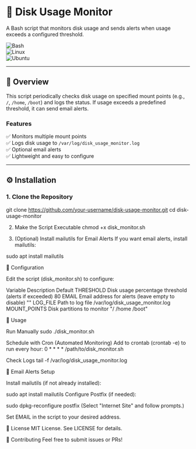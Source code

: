 # 🚀 Disk Usage Monitor  

A Bash script that monitors disk usage and sends alerts when usage exceeds a configured threshold.  

![Bash](https://img.shields.io/badge/-Bash-%234EAA25?logo=gnu-bash&logoColor=white)  
![Linux](https://img.shields.io/badge/-Linux-%23FCC624?logo=linux&logoColor=black)  
![Ubuntu](https://img.shields.io/badge/-Ubuntu-%23E95420?logo=ubuntu&logoColor=white)  

---

## 📖 Overview  

This script periodically checks disk usage on specified mount points (e.g., `/`, `/home`, `/boot`) and logs the status. If usage exceeds a predefined threshold, it can send email alerts.  

### Features  
✅ Monitors multiple mount points  
✅ Logs disk usage to `/var/log/disk_usage_monitor.log`  
✅ Optional email alerts  
✅ Lightweight and easy to configure  

---

## ⚙️ Installation  

### 1. Clone the Repository  
git clone https://github.com/your-username/disk-usage-monitor.git
cd disk-usage-monitor

2. Make the Script Executable
chmod +x disk_monitor.sh

3. (Optional) Install mailutils for Email Alerts
If you want email alerts, install mailutils:

sudo apt install mailutils

🔧 Configuration

Edit the script (disk_monitor.sh) to configure:

Variable	Description	Default
THRESHOLD	Disk usage percentage threshold (alerts if exceeded)	80
EMAIL	Email address for alerts (leave empty to disable)	""
LOG_FILE	Path to log file	/var/log/disk_usage_monitor.log
MOUNT_POINTS	Disk partitions to monitor	"/ /home /boot"

🚦 Usage

Run Manually
sudo ./disk_monitor.sh

Schedule with Cron (Automated Monitoring)
Add to crontab (crontab -e) to run every hour:
0 * * * * /path/to/disk_monitor.sh

Check Logs
tail -f /var/log/disk_usage_monitor.log

📧 Email Alerts Setup

Install mailutils (if not already installed):

sudo apt install mailutils
Configure Postfix (if needed):

sudo dpkg-reconfigure postfix
(Select "Internet Site" and follow prompts.)

Set EMAIL in the script to your desired address.

📜 License
MIT License. See LICENSE for details.

🤝 Contributing
Feel free to submit issues or PRs!
